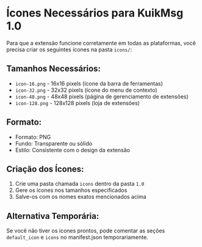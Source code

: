 # Ícones Necessários para KuikMsg 1.0

Para que a extensão funcione corretamente em todas as plataformas, você precisa criar os seguintes ícones na pasta `icons/`:

## Tamanhos Necessários:
- `icon-16.png` - 16x16 pixels (ícone da barra de ferramentas)
- `icon-32.png` - 32x32 pixels (ícone do menu de contexto)
- `icon-48.png` - 48x48 pixels (página de gerenciamento de extensões)
- `icon-128.png` - 128x128 pixels (loja de extensões)

## Formato:
- Formato: PNG
- Fundo: Transparente ou sólido
- Estilo: Consistente com o design da extensão

## Criação dos Ícones:
1. Crie uma pasta chamada `icons` dentro da pasta `1.0`
2. Gere os ícones nos tamanhos especificados
3. Salve-os com os nomes exatos mencionados acima

## Alternativa Temporária:
Se você não tiver os ícones prontos, pode comentar as seções `default_icon` e `icons` no manifest.json temporariamente.
